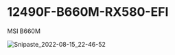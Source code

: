# 12490F-B660M-RX580-EFI
MSI B660M


![Snipaste_2022-08-15_22-46-52](https://user-images.githubusercontent.com/36697727/184658097-b8f23f2c-a94b-4fe1-bac0-a6010684c64b.png)
